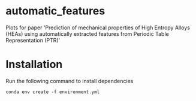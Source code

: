 # automatic_features

Plots for paper 'Prediction of mechanical properties of High Entropy Alloys (HEAs) using automatically extracted features from Periodic Table Representation (PTR)'


# Installation

Run the following command to install dependencies
```
conda env create -f environment.yml
```
